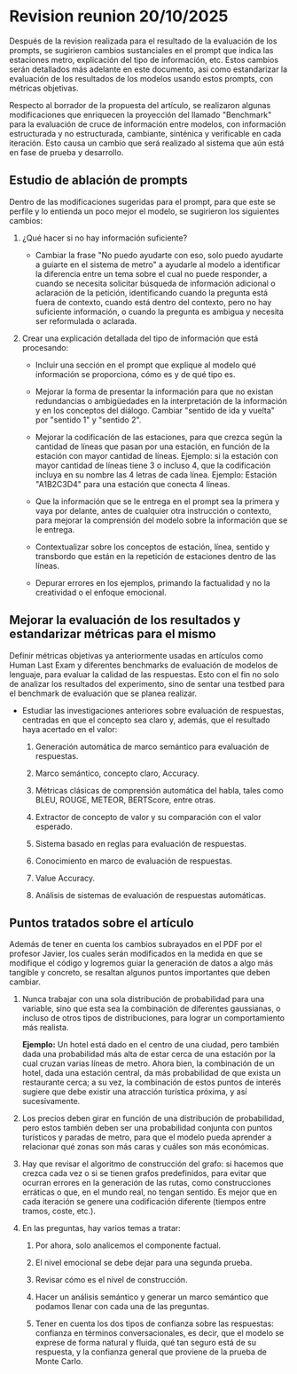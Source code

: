 # Revision reunion 20/10/2025

Después de la revision realizada para el resultado de la evaluación de los
prompts, se sugirieron cambios sustanciales en el prompt que indica las estaciones
metro, explicación del tipo de información, etc. Estos cambios serán detallados más 
adelante en este documento, asi como estandarizar la evaluación de los resultados de 
los modelos usando estos prompts, con métricas objetivas.

Respecto al borrador de la propuesta del artículo, se realizaron algunas modificaciones 
que enriquecen la proyección del llamado "Benchmark" para la evaluación de cruce de 
información entre modelos, con información estructurada y no estructurada, cambiante,
sinténica y verificable en cada iteración. Esto causa un cambio que será realizado al 
sistema que aún está en fase de prueba y desarrollo.

## Estudio de ablación de prompts

Dentro de las modificaciones sugeridas para el prompt, para que este se perfile y lo entienda 
un poco mejor el modelo, se sugirieron los siguientes cambios:

1. ¿Qué hacer si no hay información suficiente?  
    - Cambiar la frase "No puedo ayudarte con eso, solo puedo ayudarte a guiarte en el sistema de metro" a 
ayudarle al modelo a identificar la diferencia entre un tema sobre el cual no puede responder, a cuando se necesita
solicitar búsqueda de información adicional o aclaración de la petición, identificando cuando la pregunta está
fuera de contexto, cuando está dentro del contexto, pero no hay suficiente información, o cuando la pregunta es ambigua y necesita
ser reformulada o aclarada.

2. Crear una explicación detallada del tipo de información que está procesando:

    - Incluir una sección en el prompt que explique al modelo qué información se proporciona, cómo es y
de qué tipo es.

    - Mejorar la forma de presentar la información para que no existan redundancias o ambigüedades en la interpretación
de la información y en los conceptos del diálogo. Cambiar "sentido de ida y vuelta" por "sentido 1" y "sentido 2".

    - Mejorar la codificación de las estaciones, para que crezca según la cantidad de líneas que pasan por una
estación, en función de la estación con mayor cantidad de líneas. Ejemplo: si la estación con mayor cantidad de líneas tiene 3
o incluso 4, que la codificación incluya en su nombre las 4 letras de cada línea. Ejemplo: Estación "A1B2C3D4" para una estación que conecta 4 líneas.

    - Que la información que se le entrega en el prompt sea la primera y vaya por delante, antes de cualquier otra instrucción o contexto,
para mejorar la comprensión del modelo sobre la información que se le entrega.

    - Contextualizar sobre los conceptos de estación, línea, sentido y transbordo que están en la repetición de
estaciones dentro de las líneas.

    - Depurar errores en los ejemplos, primando la factualidad y no la creatividad o el enfoque emocional.


## Mejorar la evaluación de los resultados y estandarizar métricas para el mismo

Definir métricas objetivas ya anteriormente usadas en artículos como Human Last Exam y diferentes
benchmarks de evaluación de modelos de lenguaje, para evaluar la calidad de las respuestas. Esto con el fin no
solo de analizar los resultados del experimento, sino de sentar una testbed para el benchmark de evaluación que
se planea realizar.

- Estudiar las investigaciones anteriores sobre evaluación de respuestas, centradas en que el concepto sea
claro y, además, que el resultado haya acertado en el valor:

  1. Generación automática de marco semántico para evaluación de respuestas.

  2. Marco semántico, concepto claro, Accuracy.

  3. Métricas clásicas de comprensión automática del habla, tales como BLEU, ROUGE, METEOR, BERTScore, entre otras.

  4. Extractor de concepto de valor y su comparación con el valor esperado.

  5. Sistema basado en reglas para evaluación de respuestas.

  6. Conocimiento en marco de evaluación de respuestas.

  7. Value Accuracy.

  8. Análisis de sistemas de evaluación de respuestas automáticas.

## Puntos tratados sobre el artículo

Además de tener en cuenta los cambios subrayados en el PDF por el profesor Javier, los cuales serán modificados
en la medida en que se modifique el código y logremos guiar la generación de datos a algo más tangible y concreto,
se resaltan algunos puntos importantes que deben cambiar.

1.  Nunca trabajar con una sola distribución de probabilidad para una variable, sino que esta sea la combinación
de diferentes gaussianas, o incluso de otros tipos de distribuciones, para lograr un comportamiento más realista.

    **Ejemplo:** Un hotel está dado en el centro de una ciudad, pero también dada una probabilidad más alta de estar cerca
        de una estación por la cual cruzan varias líneas de metro. Ahora bien, la combinación de un hotel, dada una estación central,
        da más probabilidad de que exista un restaurante cerca; a su vez, la combinación de estos puntos de interés sugiere que debe
        existir una atracción turística próxima, y así sucesivamente.


2.  Los precios deben girar en función de una distribución de probabilidad, pero estos también deben ser una
probabilidad conjunta con puntos turísticos y paradas de metro, para que el modelo pueda aprender a relacionar qué zonas
son más caras y cuáles son más económicas.

3.  Hay que revisar el algoritmo de construcción del grafo: si hacemos que crezca cada vez o si se tienen grafos predefinidos,
para evitar que ocurran errores en la generación de las rutas, como construcciones erráticas o que, en el mundo real, no tengan
sentido. Es mejor que en cada iteración se genere una codificación diferente (tiempos entre tramos, coste, etc.).

4. En las preguntas, hay varios temas a tratar:

   1. Por ahora, solo analicemos el componente factual.

   2. El nivel emocional se debe dejar para una segunda prueba.

   3. Revisar cómo es el nivel de construcción.

   4. Hacer un análisis semántico y generar un marco semántico que podamos llenar con cada una de las preguntas.

   5. Tener en cuenta los dos tipos de confianza sobre las respuestas: confianza en términos conversacionales, es decir,
   que el modelo se exprese de forma natural y fluida, qué tan seguro está de su respuesta, y la confianza general
   que proviene de la prueba de Monte Carlo.

